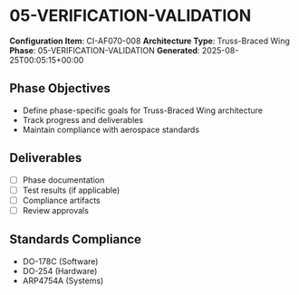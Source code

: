 # 05-VERIFICATION-VALIDATION

**Configuration Item**: CI-AF070-008
**Architecture Type**: Truss-Braced Wing
**Phase**: 05-VERIFICATION-VALIDATION
**Generated**: 2025-08-25T00:05:15+00:00

## Phase Objectives
- Define phase-specific goals for Truss-Braced Wing architecture
- Track progress and deliverables
- Maintain compliance with aerospace standards

## Deliverables
- [ ] Phase documentation
- [ ] Test results (if applicable)
- [ ] Compliance artifacts
- [ ] Review approvals

## Standards Compliance
- DO-178C (Software)
- DO-254 (Hardware)
- ARP4754A (Systems)
